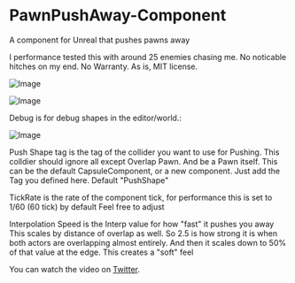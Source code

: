 # PawnPushAway-Component
A component for Unreal that pushes pawns away

I performance tested this with around 25 enemies chasing me. No noticable hitches on my end.
No Warranty. As is, MIT license. 

![Image](https://i.imgur.com/RvrfZRW.png)

![Image](https://i.imgur.com/rTF27yR.png)

Debug is for debug shapes in the editor/world.:

![Image](https://i.imgur.com/XBm4mCc.png)

Push Shape tag is the tag of the collider you want to use for Pushing. This colldier should ignore all except Overlap Pawn. And be a Pawn itself.
This can be the default CapsuleComponent, or a new component. Just add the Tag you defined here. Default "PushShape"

TickRate is the rate of the component tick, for performance this is set to 1/60 (60 tick) by default
Feel free to adjust

Interpolation Speed is the Interp value for how "fast" it pushes you away
This scales by distance of overlap as well. So 2.5 is how strong it is when both actors are overlapping almost entirely.
And then it scales down to 50% of that value at the edge. This creates a "soft" feel

You can watch the video on [Twitter](https://twitter.com/Weston_Mitchell/status/1721799355592761401).
